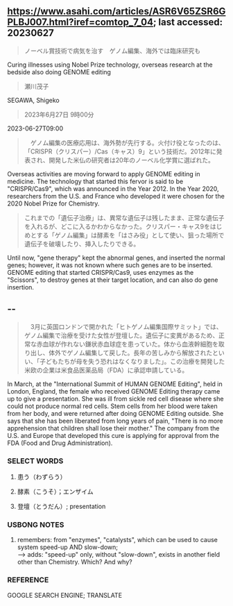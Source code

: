## https://www.asahi.com/articles/ASR6V65ZSR6GPLBJ007.html?iref=comtop_7_04; last accessed: 20230627

> ノーベル賞技術で病気を治す　ゲノム編集、海外では臨床研究も

Curing illnesses using Nobel Prize technology,  overseas research at the bedside also doing GENOME editing

> 瀬川茂子

SEGAWA, Shigeko

> 2023年6月27日 9時00分

2023-06-27T09:00

>　ゲノム編集の医療応用は、海外勢が先行する。火付け役となったのは、「CRISPR（クリスパー）/Cas（キャス）9」という技術だ。2012年に発表され、開発した米仏の研究者は20年のノーベル化学賞に選ばれた。

Overseas activities are moving forward to apply GENOME editing in medicine. The technology that started this fervor is said to be "CRISPR/Cas9", which was announced in the Year 2012. In the Year 2020, researchers from the U.S. and France who developed it were chosen for the 2020 Nobel Prize for Chemistry. 

> これまでの「遺伝子治療」は、異常な遺伝子は残したまま、正常な遺伝子を入れるが、どこに入るかわからなかった。クリスパー・キャス9をはじめとする「ゲノム編集」は酵素を「はさみ役」として使い、狙った場所で遺伝子を破壊したり、挿入したりできる。

Until now, "gene therapy" kept the abnormal genes, and inserted the normal genes; however, it was not known where such genes are to be inserted. GENOME editing that started CRISPR/Cas9, uses enzymes as the "Scissors", to destroy genes at their target location, and can also do gene insertion.

## --

>　3月に英国ロンドンで開かれた「ヒトゲノム編集国際サミット」では、ゲノム編集で治療を受けた女性が登壇した。遺伝子に変異があるため、正常な赤血球が作れない鎌状赤血球症を患っていた。体から血液幹細胞を取り出し、体外でゲノム編集して戻した。長年の苦しみから解放されたといい、「子どもたちが母を失う恐れはなくなりました」。この治療を開発した米欧の企業は米食品医薬品局（FDA）に承認申請している。

In March, at the "International Summit of HUMAN GENOME Editing", held in London, England, the female who received GENOME Editing therapy came up to give a presentation. She was ill from sickle red cell disease where she could not produce normal red cells. Stem cells from her blood were taken from her body, and were returned after doing GENOME Editing outside. She says that she has been liberated from long years of pain, "There is no more apprehension that children shall lose their mother." The company from the U.S. and Europe that developed this cure is applying for approval from the FDA (Food and Drug Administration).

### SELECT WORDS

1) 患う（わずらう）

2) 酵素（こうそ）；エンザイム

3) 登壇（とうだん）; presentation

### USBONG NOTES

1) remembers: from "enzymes", "catalysts", which can be used to cause system speed-up AND slow-down;<br/> 
--> adds: "speed-up" only, without "slow-down", exists in another field other than Chemistry. Which? And why?

### REFERENCE

GOOGLE SEARCH ENGINE; TRANSLATE
